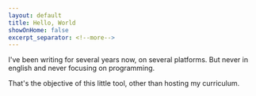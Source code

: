 ```yaml
---
layout: default
title: Hello, World
showOnHome: false
excerpt_separator: <!--more-->
---
```


I've been writing for several years now, on several platforms. But never in english and never focusing on programming.

That's the objective of this little tool, other than hosting my curriculum.
